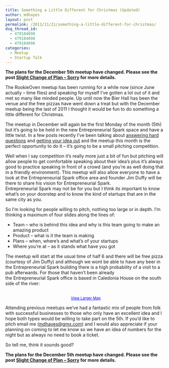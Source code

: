 ```yaml
---
title: Something a Little Different for Christmas (Updated)
author: mdhayes
layout: post
permalink: /2011/11/21/something-a-little-different-for-christmas/
dsq_thread_id:
  - 479184098
  - 479184098
  - 479184098
categories:
  - Meetup
  - Startup Talk
---
```

**The plans for the December 5th meetup have changed. Please see the post [Slight Change of Plan &#8211; Sorry][1] for more details.**

The RookieOven meetup has been running for a while now (since June actually &#8211; time flies) and speaking for myself I&#8217;ve gotten a lot out of it and met so many like minded people. Up until now the Bier Hall has been the venue and the free pizzas have went down a treat but with the December meetup being the last of 2011 I thought it would be fun to do something a little different for Christmas.

The meetup in December will again be the first Monday of the month (5th) but it&#8217;s going to be held in the new Entrepreneurial Spark space and have a little twist. In a few posts recently I&#8217;ve been talking about [answering hard questions][2] and [getting your idea out][3] and the meetup this month is the perfect opportunity to do it &#8211; it&#8217;s going to be a small pitching competition.

Well when I say competition it&#8217;s really more just a bit of fun but pitching will allow people to get comfortable speaking about their idea&#8217;s plus it&#8217;s always good to practice speaking in front of a crowd (and you&#8217;re as well doing that in a friendly environment). This meetup will also allow everyone to have a look at the Entrepreneurial Spark office area and founder Jim Duffy will be there to share his vision for Entrepreneurial Spark. Entrepreneurial Spark may not be for you but I think its important to know what&#8217;s on your doorstep and to know the kind of startups that are in the same city as you.

So I&#8217;m looking for people willing to pitch, nothing too large or in depth. I&#8217;m thinking a maximum of four slides along the lines of:

  * Team &#8211; who is behind this idea and why is this team going to make an amazing product
  * Product &#8211; what is it the team is making
  * Plans &#8211; when, where&#8217;s and what&#8217;s of your startups
  * Where you&#8217;re at &#8211; as it stands what have you got

The meetup will start at the usual time of half 6 and there will be free pizza (courtesy of Jim Duffy) and although we wont be able to have any beer in the Entrepreneurial Spark building there is a high probability of a visit to a pub afterwards. For those that haven&#8217;t been already the Entrepreneurial Spark office is based in Caledonia House on the south side of the river:

<p style="text-align: center;">
  <br /> <small><a style="color: #0000ff; text-align: left;" href="http://maps.google.co.uk/maps?f=q&source=embed&hl=en&geocode=CYz7dhb9RxTKFWkZVAMdGya__ykFUAqelUaISDFm7oE-Bijyrw&q=Glasgow+City+G5+0US,+UK&aq=&sll=55.85224,-4.230251&sspn=0.025101,0.061712&vpsrc=6&gl=uk&ie=UTF8&hq=&hnear=Glasgow+G5+0US,+United+Kingdom&ll=55.843177,-4.250085&spn=0.006276,0.016587&t=m&z=14">View Larger Map</a></small>
</p>

Attending previous meetups we&#8217;ve had a fantastic mix of people from folk with successful businesses to those who only have an excellent idea and I hope both types would be willing to take part on the 5th. If you&#8217;d like to pitch email me (<mdhayes@gmx.com>) and I would also appreciate if your planning on coming to let me know so we have an idea of numbers for the night but as always no need to book a ticket.

So tell me, think it sounds good?

**The plans for the December 5th meetup have changed. Please see the post [Slight Change of Plan &#8211; Sorry][1] for more details.**

 [1]: http://rookieoven.com/2011/11/29/slight-change-of-plan-sorry/ "Slight Change of Plan – Sorry"
 [2]: http://rookieoven.com/2011/09/23/answering-the-hard-questions/ "Answering the Hard Questions"
 [3]: http://rookieoven.com/2011/10/31/so-youve-been-asked-a-hard-question/ "So You’ve Been Asked a Hard Question…"
